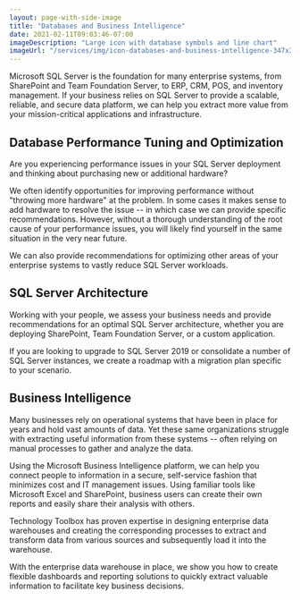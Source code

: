 ```yaml
---
layout: page-with-side-image
title: "Databases and Business Intelligence"
date: 2021-02-11T09:03:46-07:00
imageDescription: "Large icon with database symbols and line chart"
imageUrl: "/services/img/icon-databases-and-business-intelligence-347x346.jpg"
---
```


Microsoft SQL Server is the foundation for many enterprise systems, from
SharePoint and Team Foundation Server, to ERP, CRM, POS, and inventory
management. If your business relies on SQL Server to provide a scalable,
reliable, and secure data platform, we can help you extract more value from your
mission-critical applications and infrastructure.

## Database Performance Tuning and Optimization

Are you experiencing performance issues in your SQL Server deployment and
thinking about purchasing new or additional hardware?

We often identify opportunities for improving performance without "throwing more
hardware" at the problem. In some cases it makes sense to add hardware to
resolve the issue -- in which case we can provide specific recommendations.
However, without a thorough understanding of the root cause of your performance
issues, you will likely find yourself in the same situation in the very near
future.

We can also provide recommendations for optimizing other areas of your
enterprise systems to vastly reduce SQL Server workloads.

## SQL Server Architecture

Working with your people, we assess your business needs and provide
recommendations for an optimal SQL Server architecture, whether you are
deploying SharePoint, Team Foundation Server, or a custom application.

If you are looking to upgrade to SQL Server 2019 or consolidate a number of
SQL Server instances, we create a roadmap with a migration plan specific to your
scenario.

## Business Intelligence

Many businesses rely on operational systems that have been in place for years
and hold vast amounts of data. Yet these same organizations struggle with
extracting useful information from these systems -- often relying on manual
processes to gather and analyze the data.

Using the Microsoft Business Intelligence platform, we can help you connect
people to information in a secure, self-service fashion that minimizes cost and
IT management issues. Using familiar tools like Microsoft Excel and SharePoint,
business users can create their own reports and easily share their analysis with
others.

Technology Toolbox has proven expertise in designing enterprise data warehouses
and creating the corresponding processes to extract and transform data from
various sources and subsequently load it into the warehouse.

With the enterprise data warehouse in place, we show you how to create flexible
dashboards and reporting solutions to quickly extract valuable information to
facilitate key business decisions.
